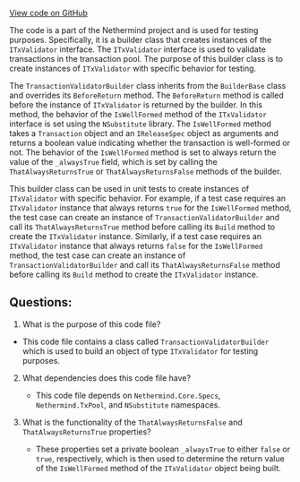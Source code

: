 [View code on GitHub](https://github.com/NethermindEth/nethermind/src/Nethermind/Nethermind.Core.Test/Builders/TransactionValidatorBuilder.cs)

The code is a part of the Nethermind project and is used for testing purposes. Specifically, it is a builder class that creates instances of the `ITxValidator` interface. The `ITxValidator` interface is used to validate transactions in the transaction pool. The purpose of this builder class is to create instances of `ITxValidator` with specific behavior for testing.

The `TransactionValidatorBuilder` class inherits from the `BuilderBase` class and overrides its `BeforeReturn` method. The `BeforeReturn` method is called before the instance of `ITxValidator` is returned by the builder. In this method, the behavior of the `IsWellFormed` method of the `ITxValidator` interface is set using the `NSubstitute` library. The `IsWellFormed` method takes a `Transaction` object and an `IReleaseSpec` object as arguments and returns a boolean value indicating whether the transaction is well-formed or not. The behavior of the `IsWellFormed` method is set to always return the value of the `_alwaysTrue` field, which is set by calling the `ThatAlwaysReturnsTrue` or `ThatAlwaysReturnsFalse` methods of the builder.

This builder class can be used in unit tests to create instances of `ITxValidator` with specific behavior. For example, if a test case requires an `ITxValidator` instance that always returns `true` for the `IsWellFormed` method, the test case can create an instance of `TransactionValidatorBuilder` and call its `ThatAlwaysReturnsTrue` method before calling its `Build` method to create the `ITxValidator` instance. Similarly, if a test case requires an `ITxValidator` instance that always returns `false` for the `IsWellFormed` method, the test case can create an instance of `TransactionValidatorBuilder` and call its `ThatAlwaysReturnsFalse` method before calling its `Build` method to create the `ITxValidator` instance.
## Questions: 
 1. What is the purpose of this code file?
   - This code file contains a class called `TransactionValidatorBuilder` which is used to build an object of type `ITxValidator` for testing purposes.

2. What dependencies does this code file have?
   - This code file depends on `Nethermind.Core.Specs`, `Nethermind.TxPool`, and `NSubstitute` namespaces.

3. What is the functionality of the `ThatAlwaysReturnsFalse` and `ThatAlwaysReturnsTrue` properties?
   - These properties set a private boolean `_alwaysTrue` to either `false` or `true`, respectively, which is then used to determine the return value of the `IsWellFormed` method of the `ITxValidator` object being built.